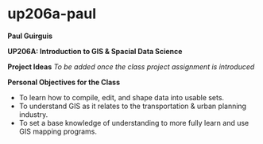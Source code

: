 # up206a-paul

**Paul Guirguis**

**UP206A: Introduction to GIS & Spacial Data Science**

**Project Ideas**
*To be added once the class project assignment is introduced*

**Personal Objectives for the Class**
* To learn how to compile, edit, and shape data into usable sets.
* To understand GIS as it relates to the transportation & urban planning industry.
* To set a base knowledge of understanding to more fully learn and use GIS mapping programs.
